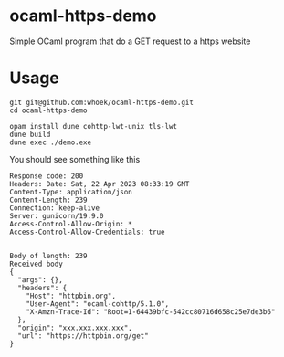 # ocaml-https-demo

Simple OCaml program that do a GET request to a https website

# Usage

```
git git@github.com:whoek/ocaml-https-demo.git
cd ocaml-https-demo

opam install dune cohttp-lwt-unix tls-lwt
dune build
dune exec ./demo.exe
```
You should see something like this
```
Response code: 200
Headers: Date: Sat, 22 Apr 2023 08:33:19 GMT
Content-Type: application/json
Content-Length: 239
Connection: keep-alive
Server: gunicorn/19.9.0
Access-Control-Allow-Origin: *
Access-Control-Allow-Credentials: true


Body of length: 239
Received body
{
  "args": {}, 
  "headers": {
    "Host": "httpbin.org", 
    "User-Agent": "ocaml-cohttp/5.1.0", 
    "X-Amzn-Trace-Id": "Root=1-64439bfc-542cc80716d658c25e7de3b6"
  }, 
  "origin": "xxx.xxx.xxx.xxx", 
  "url": "https://httpbin.org/get"
}
```
